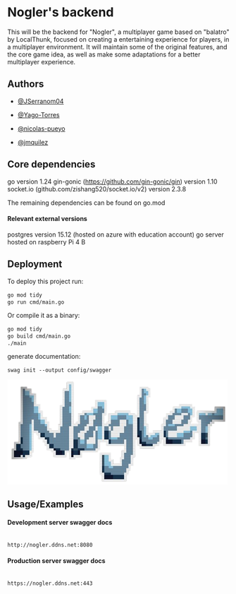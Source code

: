 # Nogler's backend

This will be the backend for "Nogler", a multiplayer game based on "balatro" by LocalThunk, focused on creating a entertaining experience for players, in a multiplayer environment. It will maintain some of the original features, and the core game idea, as well as make some adaptations for a better multiplayer experience.

## Authors

- [@JSerranom04](https://github.com/JSerranom04)

- [@Yago-Torres](https://github.com/Yago-Torres)

- [@nicolas-pueyo](https://github.com/nicolas-pueyo)

- [@jmquilez](https://github.com/jmquilez)

## Core dependencies

go version 1.24
gin-gonic (https://github.com/gin-gonic/gin) version 1.10
socket.io (github.com/zishang520/socket.io/v2) version 2.3.8

The remaining dependencies can be found on go.mod

#### Relevant external versions

postgres version 15.12 (hosted on azure with education account)
go server hosted on raspberry Pi 4 B

## Deployment

To deploy this project run:

```
go mod tidy
go run cmd/main.go
```
Or compile it as a binary:
```
go mod tidy
go build cmd/main.go
./main
```

generate documentation:
```
swag init --output config/swagger
```

![Logo](letras-img.png)

## Usage/Examples

#### Development server swagger docs

~~~ copy

http://nogler.ddns.net:8080
~~~

#### Production server swagger docs

~~~ copy

https://nogler.ddns.net:443
~~~
